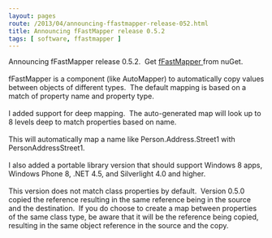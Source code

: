 ```yaml
---
layout: pages
route: /2013/04/announcing-ffastmapper-release-052.html
title: Announcing fFastMapper release 0.5.2
tags: [ software, ffastmapper ]
---
```

Announcing fFastMapper release 0.5.2. &nbsp;Get <a href="http://www.nuget.org/packages?q=ffastmapper" target="_blank">fFastMapper </a>from nuGet.<br />
<br />
fFastMapper is a component (like AutoMapper) to automatically copy values between objects of different types. &nbsp;The default mapping is based on a match of property name and property type.<br />
<br />
I added support for deep mapping. &nbsp;The auto-generated map will look up to 8 levels deep to match properties based on name. <br />
<br />
This will automatically map a name like Person.Address.Street1 with PersonAddressStreet1.<br />
<br />
I also added a portable library version that should support Windows 8 apps, Windows Phone 8, .NET 4.5, and Silverlight 4.0 and higher.<br />
<br />
This version does not match class properties by default. &nbsp;Version 0.5.0 copied the reference resulting in the same reference being in the source and the destination. &nbsp;If you do choose to create a map between properties of the same class type, be aware that it will be the reference being copied, resulting in the same object reference in the source and the copy.<br />

